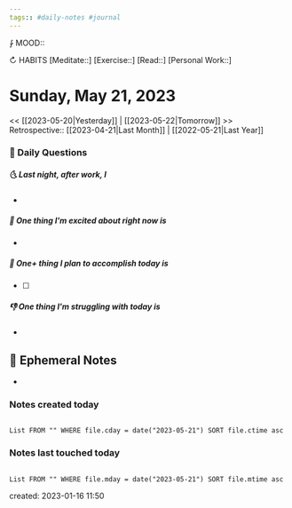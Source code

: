 ```yaml
---
tags:: #daily-notes #journal
---
```


⨑ MOOD::

↻ HABITS
[Meditate::]
[Exercise::]
[Read::]
[Personal Work::]

# Sunday, May 21, 2023

<< [[2023-05-20|Yesterday]] | [[2023-05-22|Tomorrow]] >>
Retrospective:: [[2023-04-21|Last Month]] | [[2022-05-21|Last Year]]

### 📅 Daily Questions

##### 🌜 Last night, after work, I

-

##### 🙌 One thing I'm excited about right now is

-

##### 🚀 One+ thing I plan to accomplish today is

- [ ]

##### 👎 One thing I'm struggling with today is

-

## 📝 Ephemeral Notes

- 

### Notes created today

```dataview

List FROM "" WHERE file.cday = date("2023-05-21") SORT file.ctime asc

```

### Notes last touched today

```dataview

List FROM "" WHERE file.mday = date("2023-05-21") SORT file.mtime asc

```

created: 2023-01-16 11:50
